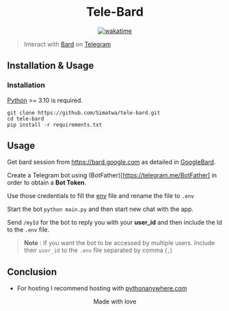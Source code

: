 <h1 align="center"> Tele-Bard </h1>

<p align="center">
<a href="https://wakatime.com/badge/github/Simatwa/tele-bard"><img src="https://wakatime.com/badge/github/Simatwa/tele-bard.svg" alt="wakatime"></a>


</p>

> Interact with [Bard](https://bard.google.com) on [Telegram](https://telegram.org)

## Installation & Usage

### Installation

[Python](https://python.org) >= 3.10 is required.


```
git clone https://github.com/Simatwa/tele-bard.git
cd tele-bard
pip install -r requirements.txt
```

## Usage

Get bard session from https://bard.google.com as detailed in [GoogleBard](https://github.com/acheong08/bard).

Create a Telegram bot using (BotFather)[https://telegram.me/BotFather] in order to obtain a **Bot Token**.

Use those credentials to fill the [env](env) file and rename the file to `.env`

Start the bot `python main.py` and then start new chat with the app.

Send `/myId` for the bot to reply you with your **user_id** and then include the Id to the `.env` file.

> **Note** : If you want the bot to be accessed by multiple users. Include their `user_id` to the `.env` file separated by comma (`,`)

## Conclusion

- For hosting I recommend hosting with [pythonanywhere.com](https://pythonanywhere.com)

<p align="center">
Made with love
</p>